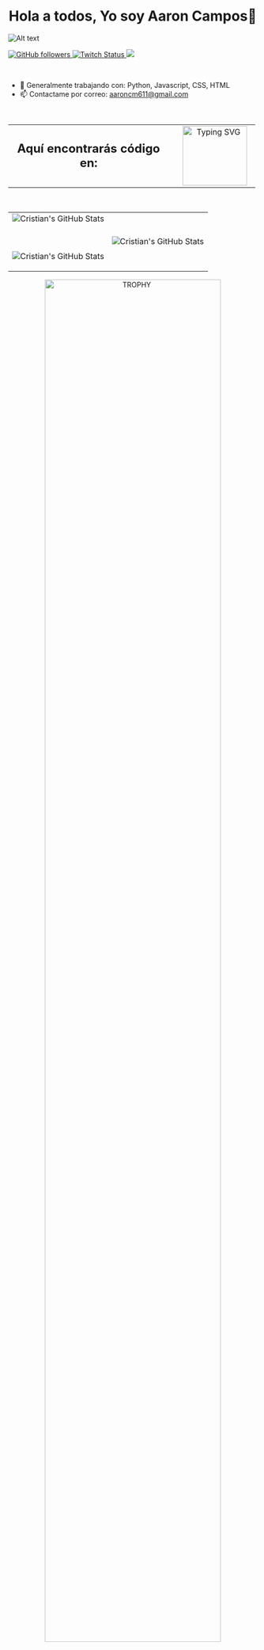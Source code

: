
<div align="center">
  <h1 align="center"> Hola a todos, Yo soy Aaron Campos👋 </h1>
</div>

![Alt text](./Banner_git_hub_finalizado.png)

<!-- Comienzo de badges --> 
<div>
  <a href="https://github.com/Crispr-cass9/">
    
  ![GitHub followers](https://img.shields.io/github/followers/crispr-cas9?style=for-the-badge&logo=github&&logoColor=%23FFFFFF&labelColor=%23138ecb)
  </a>
  <a href="https://www.twitch.tv/crispr_cass9">
    ![Twitch Status](https://img.shields.io/twitch/status/crispr_cass9?style=for-the-badge&logo=twitch&logoColor=%23FFFFFF&labelColor=%2523138ecb)
  </a>
  <a href="https://www.discordapp.com/users/540369603843325979">
    ![](https://dcbadge.vercel.app/api/shield/540369603843325979)  
  </a>
  
</div>
<br>


- 🔭 Generalmente trabajando con: Python, Javascript, CSS, HTML
- 📫 Contactame por correo: aaroncm611@gmail.com 
  
<!-- Comienzo de lo que encontrarás en el repositorio -->
<br>

<table align="center" style="width: 500px">
<tr border="none">
<td width="65%" align="center">
  <h2 style="height: 50px; text-align: center; display: flex; align-items: center; margin: 0;">Aquí encontrarás código en: </h2>
</td>

<td width="35%" align="center">

  <img style="width: 130px; height: 120px; margin-left:10px" src="https://readme-typing-svg.demolab.com?font=Fira+Code&weight=700&size=26&duration=2000&pause=1000&color=E7D9A1&vCenter=true&random=false&width=200&height=50&lines=Python;JavaScript;PHP;SQL;Arduino" alt="Typing SVG" />
  
  </td>
</tr>
</table>


<!-- Comienzo de github analytics-->
<br>

<table align="center">
<tr border="none">
<td width="50%" align="center">
  <img decoding="async" loading="lazy" align="center" alt="Cristian's GitHub Stats" src="https://github-readme-stats.vercel.app/api?username=Crispr-cass9&show_icons=true&theme=dark"/>


  <br></br>
 <img decoding="async" loading="lazy" align="center" alt="Cristian's GitHub Stats" src="https://github-readme-streak-stats.herokuapp.com/?user=Crispr-cass9&theme=dark&hide_border=false"/>
  
</td>

<td width="50%" align="center">
  <img decoding="async" loading="lazy" align="center" alt="Cristian's GitHub Stats" src="https://github-readme-stats.vercel.app/api/top-langs/?username=Crispr-cass9&theme=dark&size_weight=0.5&count_weight=0.5"/>
  
  </td>
</tr>
</table>

<!-- Comienzo de los trofeos -->
<div align=center>
  <a href="https://github.com/Crispr-cass9/github-profile-trophy" title="Go to Source">
      <img align="center" width=84% src="https://github-profile-trophy.vercel.app/?username=Crispr-cass9&theme=radical&row=1&column=7&margin-h=15&margin-w=5&no-bg=true" alt="TROPHY" />
    </a>
</div>
